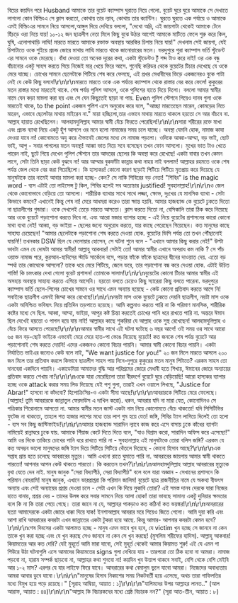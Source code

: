 বিয়ের কয়দিন পরে Husband আমাকে তার বুয়েট ক্যাম্পাস ঘুরাতে নিয়ে গেলো. বুয়েট ঘুরে ঘুরে আমাকে সে দেখাতে লাগলো কোন বিল্ডিংএ সে ক্লাস করতো, কোথায় তার ল্যাব, কোথায় তার ক্যান্টিন। ঘুরতে ঘুরতে এক পর্যায়ে ও আমাকে এমই বিল্ডিংএর সামনে নিয়ে আসলো,আঙ্গুল দিয়ে দেখিয়ে বললো, "দেখো অদ্রি, এই জায়গাটা থেকেই আমাকে টেনে হিঁচড়ে ওরা নিয়ে যায়! ১০-১২ জন ছাত্রলীগ নেতা মিলে কিছু বুঝে উঠার আগেই আমাকে মাটিতে ফেলে শুরু করে কিল, ঘুষি, এলোপাথাড়ি লাত্থি! মারতে মারতে আমাকে রক্তাক্ত অবস্থায় আরকির চিপায় নিয়ে যায়!" দেখলাম সেই জায়গা, যেই চিপাটাতে ওকে শুইয়ে প্রচন্ড জোরে মাথায় লাত্থি মারতে থাকে জানোয়ারের মতন। ভরদুপুরে পুরা ক্যাম্পাস ভর্তি স্টুডেন্ট এর সামনে ওকে মেরেছে। বাঁধা দেওয়া তো অনেক দূরের কথা, একটা স্টুডেন্টও টুঁ শব্দ টাও করে নাই! ওর এক বন্ধু বাঁচানোর একটু সাহস করতে গিয়ে নিজেই মার্ খেয়ে ফিরে আসে. শুনেছি করিডর থেকে বুয়েটের টিচার দেখেছে যে ওকে মেরে যাচ্ছে। চোখের সামনে ছেলেটাকে পিটিয়ে শেষ করে ফেলছে, এই প্রখর মেধাবীদের ভিড়ে একজনেরও বুকে পাটা নেই যে কেউ কিছু বলবে!\r\n\r\nমারতে মারতে ওকে এক পর্যায়ে ক্যাম্পাস থেকে রাস্তায় বের করে ফেলে! কুকুরের মতন রাস্তার মধ্যে মারতেই থাকে. শেষ পর্যন্ত পুলিশ আসলে, ওকে পুলিশের হাতে দিয়ে দিলো। বললো আমার স্বামীর নামে যেন কড়া মামলা করা হয় এবং সে যেন কিছুতেই ছাড়া না পায়. Even পুলিশ স্টেশনে গিয়েও দানব গুলা ওকে মারতেই থাকে, to the point একজন পুলিশ এসে অনুরোধ করে বলে, "আচ্ছা মারতেছেন মারেন, কোমড়ের নিচে মারেন, এভাবে ছেলেটার মাথায় মাইরেন না." মায়া হচ্ছিলো,তার এভাবে মাথায় মারতে থাকলে হয়তো সে আর বাঁচবে না. আল্লাহ হায়াত রেখেছিলেন। আলহামদুলিল্লাহ আমার স্বামী বেঁচে ফিরতে পেরেছিল!\r\n\r\nসারা শরীরের রক্তে মাখা এবং প্রচন্ড ব্যাথা নিয়ে একটু হুঁশ আসলে ওর মনে হলো নামাজের সময় চলে যাচ্ছে। অবস্থা যেমনি হোক, নামাজ কাযা দেওয়া যাবে না! কোনোমতে অযু করে ঐভাবেই জেলের মধ্যে সে নামাজ পড়লো। ওদিকে আব্বা-আম্মা, বড় ভাই, ছোট ভাই, আপু - সবার পাগলের মতন অবস্থা! আব্বা ভাত নিয়ে সবে বসেছেন তখন ফোন আসলো। মুখের ভাত টাও খেতে পারেন নাই, ছুটে গিয়ে দেখেন পুলিশ স্টেশনে তার আদরের ছেলের কি অবস্থা করে রেখেছে! একটা বাবার তখন কেমন লাগে, সেটা তিনি ছাড়া কেউ বুঝবে না! আর আম্মার বুকফাঁটা কান্নার কথা নাহয় নাই বললাম! আল্লাহর রহমতে ওকে শেষ পর্যন্ত জেল থেকে বের করা গিয়েছিলো। কি হাস্যকর! কোনো কারণ ছাড়াই পিটিয়ে পিটিয়ে মৃতপ্রায় করে দিয়েছে যে মানুষটাকে তার নামেই আবার মামলা করা হচ্ছে- কেন? সে নাকি শিবিরের বড় নেতা! "শিবির" is the magic word - ব্যস এটাই তো লাইসেন্স টু কিল, শিবির হলেই সব অত্যাচার justified! সুবহানাল্লাহ!\r\n\r\nও জেল থেকে কোনোভাবে বেড়িয়ে তো আসলো। শারীরিক ব্যাথার সাথে সাথে লজ্জা, ক্ষোভ, দুঃখের যে মানসিক ব্যাথা - সেটা কিভাবে কমবে? এখানেই কিন্তু শেষ না! মেরে আধমরা করেও তারা ক্ষান্ত হয়নি. আমার হাজব্যান্ড কে বুয়েটে ঢুকতে দিতো না ছাত্রলীগের গুন্ডারা। ওকে দেখলেই তেড়ে মারতে আসতো। ক্লাস করতে দিতো না, বেসিকালি তারা ঠিক করে নিয়েছে আর ওকে বুয়েটে পড়াশোনা করতে দিবে না. এবং আরো মজার ব্যাপার হচ্ছে - এই নিয়ে বুয়েটের প্রশাসনের কারো কোনো মাথা ব্যথা নেই! আব্বা, বড় ভাইয়া - ছেলের জন্যে অনুরোধ করতে, যার কাছে পেরেছেন গিয়েছেন। কত মানুষের কাছে সাহায্য চেয়েছেন! "আমার ছেলেটাকে পড়াশোনা শেষ করতে দেওয়া হোক. বুয়েটের ভিসি পর্যন্ত তো তখন পৌঁছানোই যায়নি!! তখনকার DSW ছিল যে দেলোয়ার হোসেন, সে ঘটনা শুনে বলে - "এখানে আমার কিছু করার নেই!" উল্টা ভাবটা এমন যে দোষটা আমার স্বামীর! আল্লাহু আকবার! সেটাই তো! আমার স্বামীর এখানে অপরাধ কম নাকি ? সে পাঁচ ওয়াক্ত নামাজ পরে, কুরআন-হাদিসের স্টাডি সার্কেলে বসে, পড়ার ফাঁকে ফাঁকে ছাত্রদের দ্বীনের দাওয়াত দেয়. এতো বড় স্পর্ধা তার কোত্থেকে আসলো? তাকে ধরে মেরে পিটিয়ে, জেলে ভরে, তার পড়াশোনা বন্ধ করে দেওয়া হোক. এটাই উচিত শাস্তি! কি চমৎকার দেখা গেলো বুয়েট প্রশাসন! তোমাকে সালাম!\r\n\r\nবুয়েটের কোনো টিচার আমার স্বামীর এই অসহায় অবস্থায় সাহায্য করতে এগিয়ে আসেনি। হয়তো বলতে চেয়েও কিছু স্যারেরা কিছু বলতে পারেনা. ভরদুপুরে ক্যাম্পাস ভর্তি ছেলে-পিলের চোখের সামনে ওর সাথে এমন অন্যায় হয়েছে - কেউ কোনো প্রতিবাদ করতে আসে নি! সবাইকে ছাত্রলীগ এমনই জিম্মা করে রেখেছে!\r\n\r\nনয়টা মাস ওকে বুয়েটে ঢুকতে দেয়নি ছাত্রলীগ, নয়টা মাস ওকে একটা অনিশ্চিত ভবিষ্যৎ নিয়ে প্রতিদিন তড়পাতে হয়েছে। আমি কল্পনাও করতে পারি না কি পরিমাণ মানসিক, শারীরিক কষ্টের মধ্যে সে ছিল. আব্বা, আম্মা, ভাইয়া, আপুর কষ্ট চিন্তা করতেই চোখের পানি ধরে রাখতে পারি না. অন্তরে ঈমান ছিল দেখেই হয়তো ও পাগল হয়ে যায় নাই! আল্লাহর কাছে শুকরিয়া যে আল্লাহ ওকে সুস্থ রেখেছেন! আলহামদুলিল্লাহ ও বেঁচে ফিরে আসতে পেরেছে!\r\n\r\nআমার স্বামীর সাথে এই ঘটনা ঘটেছে ৬ বছর আগে! ওই সময় ওর সাথে আরো ৬৫ জন বড়-ছোট ভাইকে এভবেই মেরে মেরে হাত-পা ভেঙে দিয়েছে বুয়েটে! কত জনকে শেষ পর্যন্ত বুয়েটে আর পড়াশোনাই শেষ করতে দেয়নি! এদের একজনও কোনো বিচার পায়নি। আমার স্বামী কোনো বিচার পায়নি। একটা নির্যাতিত ভাইএর জন্যেও কেউ বলে নাই, "We want justice for you!" ২০ জন মিলে মারতে আসলে ২০০ জন মিলে তার প্রতিবাদ করলে কিভাবে ছাত্রলীগ সাহস পায় দিনে-দুপুরে কুকুরের মতন মানুষ পিটাতে? এরকম সাহস তো দানবেরা একদিনে পায়নি। একাডেমিয়া আমাদের বুদ্ধি আর পরিশ্রমের জোরে মেধাবী হতে শিখায়, ঈমানের জোরে অন্যায়ের প্রতিবাদ করতে শেখায় না!\r\n\r\nওকে যারা মেরেছিলো তারা বীরদর্পে বুয়েটে ঘুরে বেড়িয়েছি! আরো হাস্যকর ব্যাপার হচ্ছে ওকে attack করার সময় লিড দিয়েছে যেই পশু গুলা, তারাই এখন ওয়ালে লিখছে, "Justice for Abrar!" হাসবো না কাঁদবো? হিপোক্রিসির-ও একটা সীমা আছে!\r\n\r\nআবরারকে পিটিয়ে মেরে ফেলেছে। (আল্লাহ! তুমি আবরারকে জান্নাতুল ফেরদাউস এ দাখিল করো). ধরুন, আবরার যদি না মারা যেত, কোনোদিনও সে পত্রিকার শিরোনামে আসতো না. আমার স্বামীর মতন জাস্ট একটা নাম নিয়ে কোনোমতে বেঁচে থাকতো! যদি সিসিটিভির ফুটেজ না থাকতো, তাহলে শত হাজার লাশের মধ্যে তার লাশ গুম হয়ে যেত! জঙ্গি, শিবির ট্যাগ লাগিয়ে দিলেই তো হলো - ব্যস সব কিছু জাস্টিফাইড!\r\n\r\nআমার হাজব্যান্ড সারাদিন ল্যাবে কাজ করে এসে বাসায় ঢুকে কাঁধের ব্যাগটা নামিয়েই রান্নাঘরে ঢুকে যায়. আমাকে পিঁয়াজ কেটে দিতে দিতে বলে, "যাও বিশ্রাম করো, সারাদিন অফিস করে এসেছো!" আমি ওর দিকে তাকিয়ে চোখের পানি ধরে রাখতে পারি না - সুবহানাল্লাহ এই মানুষটাকে তোরা বলিস জঙ্গি? এরকম যে কত অসম্ভব ভালো মানুষদের জঙ্গি ট্যাগ দিয়ে পিটিয়ে পিটিয়ে থেঁতলে দিয়েছে - কোনো হিসাব আছে?\r\n\r\nএক সপ্তাহ প্রায় হতে চলেছে আবরারের মৃত্যুর। আমি এখনো রাতে ঘুমাতে পারি না. আবরারের জায়গায় আমার স্বামী থাকতে পারতো! আপনার আপন কেউ থাকতে পারতো। কি করতেন তখন?\r\n\r\nআলহামদুলিল্লাহ আল্লাহ আবরারের মৃত্যুকে বৃথা যেতে দেন নাই. মানুষ জানুক "সেরা বিদ্যাপীঠ, সেরা বিদ্যাপীঠ" বলে বলে যারা অজ্ঞান - সেখানের প্রশাসনে কি পরিমান নোংরামি! মানুষ জানুক, এখানে ভারপ্রাপ্তরা কি পরিমান জালিম! বুয়েটে ছাত্র রাজনীতির নামে যে অকথ্য বীভৎস অন্যায় এবং সেই অন্যায়ের প্রশ্রয় দেওয়া চলে - সেটা এখন কি দিয়ে লুকাবি তোরা? এই সমস্ত দানব দেরকে যারা নিজের হাতে বানায়, প্রশ্রয় দেয় - তাদের উলঙ্গ করে সবার সামনে নিয়ে আসা হোক! তারা ভাবছে সামান্য একটু দুনিয়ার ক্ষমতার বলে কি না কি তারা পেয়ে গেছে। তারা জানে না যে, আল্লাহর পাকড়াও কত কঠিন! কত ভয়ঙ্কর!\r\n\r\nআবরারের হত্যা আমাদেরকে একটা জোরে ধাক্কা দিয়ে যাক! ইনশাআল্লাহ আবরার মরে গিয়েও জিতে গেলো। আমি দুয়া করি এবং আশা রাখি আবরারের কবরটা এখন জান্নাতের একটা টুকরা হয়ে আছে. কিন্তু আমার- আপনার কবরটা কেমন হবে?\r\n\r\nশেষ দিবসের একটা আলামত হচ্ছে - মানুষ এমন ভাবে খুন হবে, যে victim খুন হচ্ছে সে জানবে না কেন তাকে খুন করা হচ্ছে এবং যে খুন করছে সেও জানবে না কেন সে খুন করছে! (মুসলিম শরীফের হাদিস). আল্লাহু আকবার! কিয়ামতের আর কত দেরি? যেই মুহূর্তে আমি মারা যাবো, সেই মুহূর্ত থেকেই আমার কিয়ামত শুরু! এই যে এমন গা শিউরে উঠা ঘটনাগুলি এসে আমাদের কিয়ামতের signs গুলা দেখিয়ে যায় - তারপরো তো ঠিক হবো না আমরা। নামাজ পড়বো না, হারাম সম্পর্ক ছাড়বো না, আল্লাহর কথা শুনবো না! কয়দিন খুব উত্তাপ থাকবে সবাই, বেশি থেকে বেশি মেইবি আর ১-২ মাস? এরপর যে যার লাইফে ফিরে যাবে। আবরারের কথা বেমালুম ভুলে যাবো আমরা। নিজেদের অবাধ্যতায় আমরা আবার ডুবে যাবো।\r\n\r\n"মানুষের হিসাব নিকাশের সময় নিকটবর্তী হয়ে এসেছে, অথচ তারা গাফিলতির মধ্যে বিমুখ হয়ে পড়ে রয়েছে।" [সূরাহ আম্বিয়া, আয়াত : ১]\r\n\r\n"যালিমদের উপর আল্লাহর লানত.." (আল আরাফ, আয়াত : ৪৪)\r\n\r\n"আল্লাহ কি বিচারকদের মধ্যে শ্রেষ্ঠ বিচারক নন?" (সূরা আত-তীন, আয়াত : ৮)